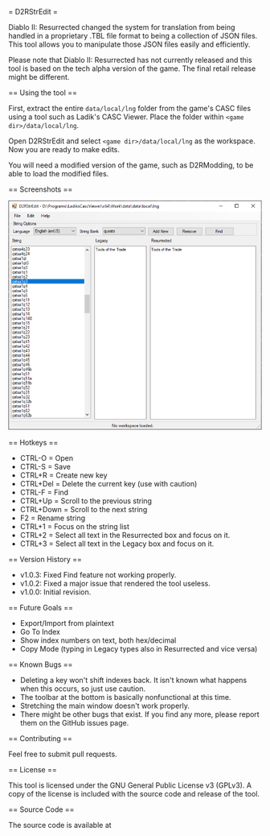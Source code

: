 ﻿= D2RStrEdit =

Diablo II: Resurrected changed the system for translation from being handled in a proprietary .TBL file format to being a collection of JSON files. This tool allows you to manipulate those JSON files easily and efficiently.

Please note that Diablo II: Resurrected has not currently released and this tool is based on the tech alpha version of the game. The final retail release might be different.

== Using the tool ==

First, extract the entire `data/local/lng` folder from the game's CASC files using a tool such as Ladik's CASC Viewer. Place the folder within `<game dir>/data/local/lng`.

Open D2RStrEdit and select `<game dir>/data/local/lng` as the workspace. Now you are ready to make edits.

You will need a modified version of the game, such as D2RModding, to be able to load the modified files.

== Screenshots ==

![D2RStrEdit](./img/d2r_stredit.png)

== Hotkeys ==

 * CTRL-O = Open
 * CTRL-S = Save
 * CTRL+R = Create new key
 * CTRL+Del = Delete the current key (use with caution)
 * CTRL-F = Find
 * CTRL+Up = Scroll to the previous string
 * CTRL+Down = Scroll to the next string
 * F2 = Rename string
 * CTRL+1 = Focus on the string list
 * CTRL+2 = Select all text in the Resurrected box and focus on it.
 * CTRL+3 = Select all text in the Legacy box and focus on it. 

== Version History ==

 * v1.0.3: Fixed Find feature not working properly.
 * v1.0.2: Fixed a major issue that rendered the tool useless.
 * v1.0.0: Initial revision.

== Future Goals ==

 * Export/Import from plaintext
 * Go To Index
 * Show index numbers on text, both hex/decimal
 * Copy Mode (typing in Legacy types also in Resurrected and vice versa)

== Known Bugs ==

 * Deleting a key won't shift indexes back. It isn't known what happens when this occurs, so just use caution.
 * The toolbar at the bottom is basically nonfunctional at this time.
 * Stretching the main window doesn't work properly.
 * There might be other bugs that exist. If you find any more, please report them on the GitHub issues page.

== Contributing ==

Feel free to submit pull requests.

== License ==

This tool is licensed under the GNU General Public License v3 (GPLv3). A copy of the license is included with the source code and release of the tool.

== Source Code ==

The source code is available at <source code location>